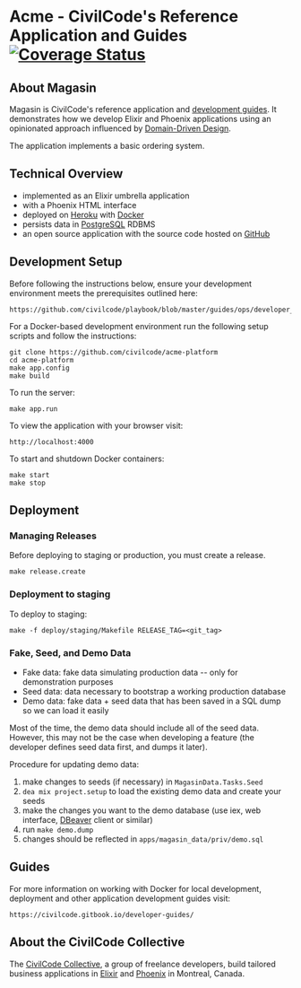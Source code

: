 # Acme - CivilCode's Reference Application and Guides [![Coverage Status](https://coveralls.io/repos/github/civilcode/acme-platform/badge.svg?branch=master)](https://coveralls.io/github/civilcode/acme-platform?branch=master)

## About Magasin

Magasin is CivilCode's reference application and [development guides](./guides). It demonstrates
how we develop Elixir and Phoenix applications using an opinionated approach influenced by
[Domain-Driven Design](https://en.wikipedia.org/wiki/Domain-driven_design).

The application implements a basic ordering system.

## Technical Overview

* implemented as an Elixir umbrella application
* with a Phoenix HTML interface
* deployed on [Heroku](https://acme-platform.herokuapp.com) with [Docker](https://www.docker.com)
* persists data in [PostgreSQL](https://www.postgresql.org) RDBMS
* an open source application with the source code hosted on [GitHub](https://github.com/civilcode/acme-platform)

## Development Setup

Before following the instructions below, ensure your development environment meets the prerequisites
outlined here:

    https://github.com/civilcode/playbook/blob/master/guides/ops/developer_setup.md

For a Docker-based development environment run the following setup scripts and follow
the instructions:

    git clone https://github.com/civilcode/acme-platform
    cd acme-platform
    make app.config
    make build

To run the server:

    make app.run

To view the application with your browser visit:

    http://localhost:4000

To start and shutdown Docker containers:

    make start
    make stop

## Deployment
### Managing Releases

Before deploying to staging or production, you must create a release.

    make release.create

### Deployment to staging

To deploy to staging:

    make -f deploy/staging/Makefile RELEASE_TAG=<git_tag>


### Fake, Seed, and Demo Data

- Fake data: fake data simulating production data -- only for demonstration purposes
- Seed data: data necessary to bootstrap a working production database
- Demo data: fake data + seed data that has been saved in a SQL dump so we can load it easily

Most of the time, the demo data should include all of the seed data. However, this may not be the case when developing a feature (the developer defines seed data first, and dumps it later).

Procedure for updating demo data:
1. make changes to seeds (if necessary) in `MagasinData.Tasks.Seed`
2. `dea mix project.setup` to load the existing demo data and create your seeds
3. make the changes you want to the demo database (use iex, web interface, [DBeaver](https://dbeaver.io/) client or similar)
4. run `make demo.dump`
5. changes should be reflected in `apps/magasin_data/priv/demo.sql`

## Guides

For more information on working with Docker for local development, deployment and other
application development guides visit:

    https://civilcode.gitbook.io/developer-guides/

## About the CivilCode Collective

The [CivilCode Collective](http://www.civilcode.io), a group of freelance developers, build tailored business applications in [Elixir](http://elixir-lang.org/) and [Phoenix](http://www.phoenixframework.org/)
in Montreal, Canada.
